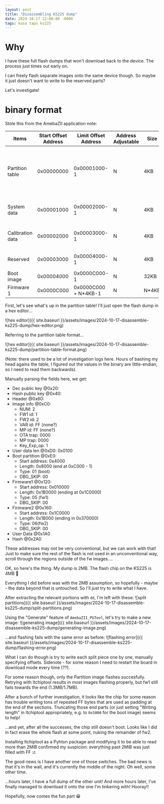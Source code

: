 ```yaml
---
layout: post
title: "Disassembling KS225 dump"
date: 2024-10-17 12:00:00 -0000
tags: kasa tapo ks225
---
```


# Why

I have these full flash dumps that won't download back to the device. The process just times out early on.

I can freely flash separate images onto the same device though. So maybe it just doesn't want to write to the reserved parts?

Let's investigate!

# binary format

Stole this from the AmebaZII application note:

| Items | Start Offset Address | Limit Offset Address | Address Adjustable | Size | Description |
|-------|----------|---------|-----------|---------|---------|
|Partition table |0x00000000|0x00001000-1        | N | 4KB | First 32 bytes is flash calibration patter. The actual partition table starts from 0x20|
|System data     |0x00001000|0x00002000-1        | N | 4KB | System settings (not user-configurable) |
|Calibration data|0x00002000|0x00003000-1        | N | 4KB | Calibration data (not user-configurable) |
|Reserved        |0x00003000|0x00004000-1        | N | 4KB | Reserved (not user-configurable) |
|Boot image      |0x00004000|0x0000C000-1        | N | 32KB |
|Firmware 1      |0x0000C000|0x0000C000 + N*4KB-1| N | N*4KB |

First, let's see what's up in the partition table! I'll just open the flash dump in a hex editor...

![hex editor]({{ site.baseurl }}/assets/images/2024-10-17-disassemble-ks225-dump/hex-editor.png)

Referring to the partition table format...

![hex editor]({{ site.baseurl }}/assets/images/2024-10-17-disassemble-ks225-dump/partition-table-format.png)

(Note: there used to be a lot of investigation logs here. Hours of bashing my head agains the table, I figured out the values in the binary are little-endian, so I need to read them backwards).

Manually parsing the fields here, we get:

* Dec public key @0x20: 
* Hash public key @0x40: 
* Header @0x60: 
* Image info @0xC0: 
  * NUM: 2
  * FW1 id: 1
  * FW2 id: 2
  * VAR id: FF (none?)
  * MP id: FF (none?)
  * OTA trap: 0000
  * MP trap: 0000
  * Key_Exp_op: 1
* User data len @0xD0: 0x0100
* Boot partition @0xE0:
  * Start address: 0x4000
  * Length: 0x8000 (end at 0xC000 - 1)
  * Type: 01 (boot)
  * DBG_SKIP: 00
* Firmware1 @0x120:
  * Start address: 0x010000
  * Length: 0x1B0000 (ending at 0x1C0000)
  * Type: 05 (fw1)
  * DBG_SKIP: 00
* Firmware2 @0x160:
  * Start address: 0x1C0000
  * Length: 0x1B000 (ending in 0x370000)
  * Type: 06(fw2)
  * DBG_SKIP: 00
* User Data @0x1A0
* Hash @0x2A0

These addresses may not be very conventional, but we can work with that! Just to make sure the rest of the flash is not used in an unconventional way, scroll through the regions outside of the fw images.... 

OK, so here's the thing. My dump is 2MB. The flash chip on the KS225 is 4MB 🤦

Everything I did before was with the 2MB assumption, so hopefully - maybe - the data beyond that is untouched. So I'll just try to write what I have.

After extracting the relevant portions with `dd`, I'm left with these:
![split partitions]({{ site.baseurl }}/assets/images/2024-10-17-disassemble-ks225-dump/split-partitions.png)

Using the "Generate" feature of `AmebaZII_PGTool`, let's try to make a new image:
![generating image]({{ site.baseurl }}/assets/images/2024-10-17-disassemble-ks225-dump/generating-image.png)

...and flashing fails with the same error as before:
![flashing error]({{ site.baseurl }}/assets/images/2024-10-17-disassemble-ks225-dump/flashing-error.png)

What I can do though is try to write each split piece one by one, manually specifying offsets. Sidenote - for some reason I need to restart the board in download mode every time (??).

For some reason though, only the Partition image flashes succesfully. Retrying with ltchiptool results in most images flashing properly, but fw1 still fails towards the end (1.3MB/1.7MB).

After a bunch of further investigation, it looks like the chip for some reason has trouble writing tons of repeated FF bytes that are used as padding at the end of the sections. Truncating those end parts (or just setting "Writing length" in ltchiptool appropriately, e.g. to `0x5000` for the boot image) seems to help!

...and yet, after all the successes, the chip still doesn't boot. Looks like I did in fact erase the whole flash at some point, nuking the remainder of fw2.

Installing ltchiptool as a Pyhton package and modifying it to be able to read more than 2MiB confirmed my suspicion: everything past 2MiB was just filled with FF :c

The good news is I have another one of those switches. The bad news is that it's in the wall, and it's currently the middle of the night. Oh well, some other time.

...hours later, I have a full dump of the other unit! And more hours later, I've finally managed to download it onto the one I'm tinkering with! Hooray!!

Hopefully, now comes the fun part 😁
